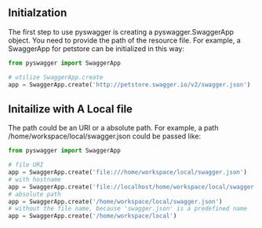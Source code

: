 ## Initialzation

The first step to use pyswagger is creating a pyswagger.SwaggerApp object. You need to provide the path of the resource file. For example, a SwaggerApp for petstore can be initialized in this way:
```python
from pyswagger import SwaggerApp

# utilize SwaggerApp.create
app = SwaggerApp.create('http://petstore.swagger.io/v2/swagger.json')
```

## Initailize with A Local file

The path could be an URI or a absolute path. For example, a path /home/workspace/local/swagger.json could be passed like:
```python
from pyswagger import SwaggerApp

# file URI
app = SwaggerApp.create('file:///home/workspace/local/swagger.json')
# with hostname
app = SwaggerApp.create('file://localhost/home/workspace/local/swagger.json')
# absolute path
app = SwaggerApp.create('/home/workspace/local/swagger.json')
# without the file name, because 'swagger.json' is a predefined name
app = SwaggerApp.create('/home/workspace/local')
```
